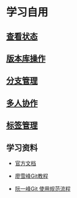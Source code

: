 # 学习自用

## [查看状态](./docs/SeeStates.md)


## [版本库操作](./docs/Operation.md)


## [分支管理](./docs/Branch.md)


## [多人协作](./docs/Cooperation.md)

## [标签管理](./docs/Tag.md)

## 学习资料
* [官方文档](https://git-scm.com/book/zh/v2)

* [廖雪峰Git教程](http://www.liaoxuefeng.com/wiki/0013739516305929606dd18361248578c67b8067c8c017b000)

* [阮一峰Git 使用规范流程](http://www.ruanyifeng.com/blog/2015/08/git-use-process.html?utm_source=tuicool&utm_medium=referral)

